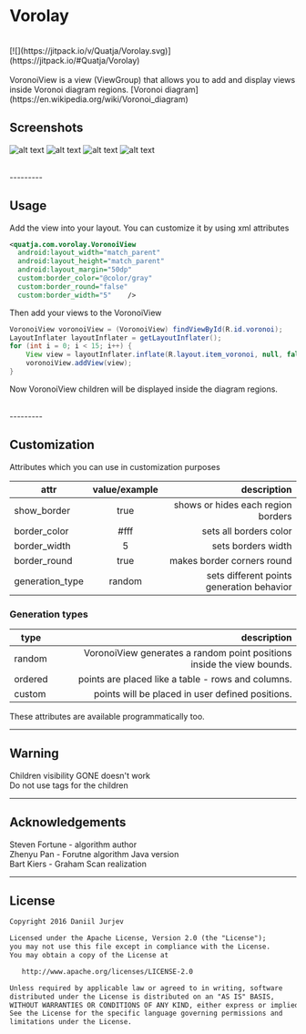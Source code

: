 # Vorolay
<br>
[![](https://jitpack.io/v/Quatja/Vorolay.svg)](https://jitpack.io/#Quatja/Vorolay)
<br>
<br>
VoronoiView is a view (ViewGroup) that allows you to add and display views inside Voronoi diagram regions. [Voronoi diagram] (https://en.wikipedia.org/wiki/Voronoi_diagram)


## Screenshots
![alt text](https://github.com/Quatja/Vorolay/raw/master/Screenshots/screenshot_1.png "Simple diagram")
![alt text](https://github.com/Quatja/Vorolay/raw/master/Screenshots/screenshot_2.png "Settings")
![alt text](https://github.com/Quatja/Vorolay/raw/master/Screenshots/screenshot_3.png "List view")
![alt text](https://github.com/Quatja/Vorolay/raw/master/Screenshots/screenshot_4.png "Custom views")




<br>
---------

## Usage

Add the view into your layout. You can customize it by using xml attributes

```xml
<quatja.com.vorolay.VoronoiView
  android:layout_width="match_parent"
  android:layout_height="match_parent"
  android:layout_margin="50dp"
  custom:border_color="@color/gray"
  custom:border_round="false"
  custom:border_width="5"    />
```

Then add your views to the VoronoiView

```java
VoronoiView voronoiView = (VoronoiView) findViewById(R.id.voronoi);
LayoutInflater layoutInflater = getLayoutInflater();
for (int i = 0; i < 15; i++) {
    View view = layoutInflater.inflate(R.layout.item_voronoi, null, false);
    voronoiView.addView(view);
}
```

Now VoronoiView children will be displayed inside the diagram regions.




<br>
---------

## Customization

Attributes which you can use in customization purposes

| attr            | value/example  | description                                   |
| --------------- |:--------------:| ---------------------------------------------:|
| show_border     | true           | shows or hides each region borders            |
| border_color    | #fff           | sets all borders color                        |
| border_width    | 5              | sets borders width                            |
| border_round    | true           | makes border corners round                    |
| generation_type | random         | sets different points generation behavior     |


### Generation types
| type            | description                                                               |
| --------------- | -------------------------------------------------------------------------:|
| random          | VoronoiView generates a random point positions inside the view bounds.    |
| ordered         | points are placed like a table - rows and columns.                        |
| custom          | points will be placed in user defined positions.                          |

These attributes are available programmatically too.
<br>



---------

## Warning
Children visibility GONE doesn't work <br>
Do not use tags for the children <br>




---------

## Acknowledgements
Steven Fortune - algorithm author <br>
Zhenyu Pan - Forutne algorithm Java version <br>
Bart Kiers - Graham Scan realization <br>


---------

## License
```xml
Copyright 2016 Daniil Jurjev

Licensed under the Apache License, Version 2.0 (the "License");
you may not use this file except in compliance with the License.
You may obtain a copy of the License at

   http://www.apache.org/licenses/LICENSE-2.0

Unless required by applicable law or agreed to in writing, software
distributed under the License is distributed on an "AS IS" BASIS,
WITHOUT WARRANTIES OR CONDITIONS OF ANY KIND, either express or implied.
See the License for the specific language governing permissions and
limitations under the License.
```

